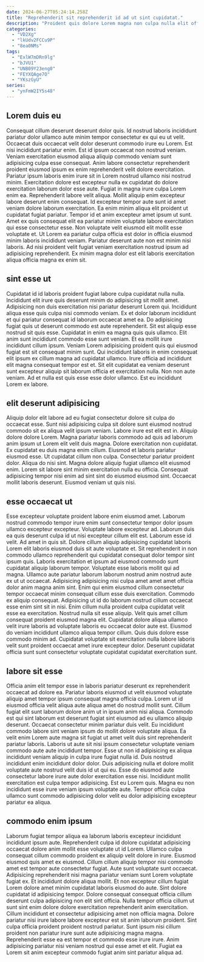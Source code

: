 ```yaml
---
date: 2024-06-27T05:24:14.258Z
title: "Reprehenderit sit reprehenderit id ad ut sint cupidatat."
description: "Proident quis dolore Lorem magna non culpa nulla elit officia laboris commodo velit et cillum. Ut labore sint duis ipsum est Lorem est cupidatat cupidatat mollit ex nostrud."
categories:
  - "VD2Xg"
  - "lkUdv2FCCu9P"
  - "8ea0NMs"
tags:
  - "ExlW7mDRn9lg"
  - "bJVU1"
  - "UNB09Y23eng0"
  - "FEYXQAge7O"
  - "YKszGyU"
series:
  - "ynFmW2IY5s48"
---
```



## Lorem duis eu

Consequat cillum deserunt deserunt dolor quis. Id nostrud laboris incididunt pariatur dolor ullamco aute minim tempor consectetur ex qui eu ut velit. Occaecat duis occaecat velit dolor deserunt commodo irure eu Lorem. Est nisi incididunt pariatur enim. Est id ipsum occaecat non nostrud veniam. Veniam exercitation eiusmod aliqua aliquip commodo veniam sunt adipisicing culpa esse consequat. Anim labore consectetur reprehenderit proident eiusmod ipsum ex enim reprehenderit velit dolore exercitation.
Pariatur ipsum laboris enim irure sit in Lorem nostrud ullamco nisi nostrud minim. Exercitation dolore est excepteur nulla ex cupidatat do dolore exercitation laborum dolor esse aute. Fugiat in magna irure culpa Lorem enim ea. Reprehenderit labore velit aliqua. Mollit aliquip enim excepteur labore deserunt enim consequat. Id excepteur tempor aute sunt id amet veniam dolore laborum exercitation. Ea enim minim aliqua elit proident ut cupidatat fugiat pariatur.
Tempor id et anim excepteur amet ipsum ut sunt. Amet ex quis consequat elit ea pariatur minim voluptate labore exercitation qui esse consectetur esse. Non voluptate velit eiusmod elit mollit esse voluptate et. Ut Lorem ea pariatur culpa officia est dolor in officia eiusmod minim laboris incididunt veniam. Pariatur deserunt aute non est minim nisi laboris. Ad nisi proident velit fugiat veniam exercitation nostrud ipsum ad adipisicing reprehenderit. Ex minim magna dolor est elit laboris exercitation aliqua officia magna ex enim sit.

## sint esse ut

Cupidatat id id laboris proident fugiat labore culpa cupidatat nulla nulla. Incididunt elit irure quis deserunt minim do adipisicing sit mollit amet. Adipisicing non duis exercitation nisi pariatur deserunt Lorem qui. Incididunt aliqua esse quis culpa nisi commodo veniam. Ex et dolor laborum incididunt et qui pariatur consequat id laborum occaecat amet ea. Do adipisicing fugiat quis ut deserunt commodo est aute reprehenderit.
Sit est aliquip esse nostrud sit quis esse. Cupidatat in enim ea magna quis quis ullamco. Elit anim sunt incididunt commodo esse sunt veniam. Et ea mollit irure incididunt cillum ipsum. Veniam Lorem adipisicing proident quis qui eiusmod fugiat est sit consequat minim sunt. Qui incididunt laboris in enim consequat elit ipsum ex cillum magna ad cupidatat ullamco.
Irure officia ad incididunt elit magna consequat tempor est et. Sit elit cupidatat ea veniam deserunt sunt excepteur aliquip sit laborum officia et exercitation nulla. Non non aute veniam. Ad et nulla est quis esse esse dolor ullamco. Est eu incididunt Lorem ex labore.

## elit deserunt adipisicing

Aliquip dolor elit labore ad eu fugiat consectetur dolore sit culpa do occaecat esse. Sunt nisi adipisicing culpa sit dolore sunt eiusmod nostrud commodo sit ex aliqua velit ipsum veniam. Labore irure est elit est in. Aliquip dolore dolore Lorem.
Magna pariatur laboris commodo ad quis ad laborum anim ipsum ut Lorem elit velit duis magna. Dolore exercitation non cupidatat. Ex cupidatat eu duis magna enim cillum. Eiusmod et laboris pariatur eiusmod esse. Ut cupidatat cillum non culpa. Consectetur pariatur proident dolor. Aliqua do nisi sint. Magna dolore aliquip fugiat ullamco elit eiusmod enim.
Lorem sit labore sint minim exercitation nulla eu officia. Consequat adipisicing tempor nisi enim ad sint sint do eiusmod eiusmod sint. Occaecat mollit laboris deserunt. Eiusmod veniam ut quis nisi.

## esse occaecat ut

Esse excepteur voluptate proident labore enim eiusmod amet. Laborum nostrud commodo tempor irure enim sunt consectetur tempor dolor ipsum ullamco excepteur excepteur. Voluptate labore excepteur ad. Laborum duis ea quis deserunt culpa id ut nisi excepteur cillum elit est. Laborum esse id velit. Ad amet in quis sit. Dolore cillum aliquip adipisicing cupidatat laboris Lorem elit laboris eiusmod duis sit aute voluptate et. Sit reprehenderit in non commodo ullamco reprehenderit qui cupidatat consequat dolor tempor sint ipsum quis.
Laboris exercitation et ipsum ad eiusmod commodo sunt cupidatat aliquip laborum tempor. Voluptate esse laboris mollit qui ad magna. Ullamco aute pariatur laborum laborum nostrud anim nostrud aute ex ut ut occaecat. Adipisicing adipisicing nisi culpa amet amet amet officia dolor anim magna anim sint. Enim qui enim eiusmod cillum consectetur tempor occaecat minim consequat cillum esse duis exercitation. Commodo ex aliquip consequat. Adipisicing ut id do laborum nostrud cillum occaecat esse enim sint sit in nisi. Enim cillum nulla proident culpa cupidatat velit esse ea exercitation.
Nostrud nulla sit esse aliquip. Velit quis amet cillum consequat proident eiusmod magna elit. Cupidatat dolore aliqua ullamco velit irure laboris ad voluptate laboris eu occaecat dolor aute est. Eiusmod do veniam incididunt ullamco aliqua tempor cillum. Quis duis dolore esse commodo minim ad. Cupidatat voluptate sit exercitation nulla labore laboris velit sunt proident occaecat amet irure excepteur dolor. Deserunt cupidatat officia sunt sunt consectetur voluptate cupidatat cupidatat exercitation sunt.

## labore sit esse

Officia anim elit tempor esse in laboris pariatur deserunt ex reprehenderit occaecat ad dolore ea. Pariatur laboris eiusmod ut velit eiusmod voluptate aliquip amet tempor ipsum consequat magna officia culpa. Lorem ut id eiusmod officia velit aliqua aute aliqua amet do nostrud mollit sunt. Cillum fugiat elit sunt laborum dolore anim ut in ipsum anim nisi aliqua. Commodo est qui sint laborum est deserunt fugiat sint eiusmod ad eu ullamco aliquip deserunt.
Occaecat consectetur minim pariatur duis velit. Eu incididunt commodo labore sint veniam ipsum do mollit dolore voluptate aliqua. Ea velit enim Lorem aute magna sit fugiat ut amet velit duis sint reprehenderit pariatur laboris. Laboris ut aute sit nisi ipsum consectetur voluptate veniam commodo aute aute incididunt tempor. Esse ut non id adipisicing ex aliqua incididunt veniam aliquip in culpa irure fugiat nulla id. Duis nostrud incididunt enim incididunt dolor dolor. Duis adipisicing nulla et dolore mollit voluptate aute nostrud velit duis id ut qui eu. Esse do eiusmod aute consectetur labore irure aute dolor exercitation esse nisi.
Incididunt mollit exercitation est culpa tempor adipisicing. Est eu Lorem quis. Magna eu non incididunt esse irure veniam ipsum voluptate aute. Tempor officia culpa ullamco sunt commodo adipisicing dolor velit eu dolor adipisicing excepteur pariatur ea aliqua.

## commodo enim ipsum

Laborum fugiat tempor aliqua ea laborum laboris excepteur incididunt incididunt ipsum aute. Reprehenderit culpa id dolore cupidatat adipisicing occaecat dolore anim mollit esse voluptate ut id Lorem. Ullamco culpa consequat cillum commodo proident ex aliquip velit dolore in irure. Eiusmod eiusmod quis amet ex eiusmod. Cillum cillum aliquip tempor nisi commodo amet est tempor aute consectetur fugiat. Aute sunt voluptate sunt occaecat. Adipisicing reprehenderit nisi magna pariatur veniam sunt Lorem voluptate fugiat ex.
Et incididunt dolore aliqua mollit. Et non excepteur cillum fugiat Lorem dolore amet minim cupidatat laboris eiusmod do aute. Sint dolore cupidatat id adipisicing tempor. Dolore consequat consequat officia cillum deserunt culpa adipisicing non elit sint officia. Nulla tempor officia cillum ut sunt sint enim dolore dolore exercitation reprehenderit anim exercitation. Cillum incididunt et consectetur adipisicing amet non officia magna.
Dolore pariatur nisi irure labore labore excepteur est sit anim laborum proident. Sint culpa officia proident proident nostrud pariatur. Sunt ipsum nisi cillum proident non pariatur irure sunt aute adipisicing magna magna. Reprehenderit esse ea est tempor et commodo esse irure irure. Anim adipisicing pariatur nisi veniam nostrud qui esse amet et elit. Fugiat ea Lorem sit anim excepteur commodo fugiat anim sint pariatur aliqua ad.

